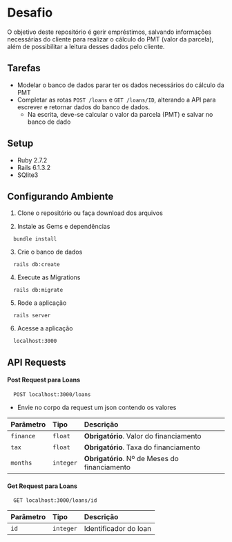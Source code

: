 
# Desafio

O objetivo deste repositório é gerir empréstimos, salvando informações necessárias do cliente para realizar o cálculo do PMT (valor da parcela), além de possibilitar a leitura desses dados pelo cliente.


## Tarefas
- Modelar o banco de dados parar ter os dados necessários do cálculo da PMT
- Completar as rotas `POST /loans` e `GET /loans/ID`, alterando a API para escrever e retornar dados do banco de dados.
  - Na escrita, deve-se calcular o valor da parcela (PMT) e salvar no banco de dado


## Setup

- Ruby 2.7.2
- Rails 6.1.3.2
- SQlite3


## Configurando Ambiente

1. Clone o repositório ou faça download dos arquivos

2. Instale as Gems e dependências
```
  bundle install
```

3. Crie o banco de dados
```
  rails db:create
```
4. Execute as Migrations
```
  rails db:migrate
```

5. Rode a aplicação
```
  rails server
```

6. Acesse a aplicação
```http
  localhost:3000
```

## API Requests

#### Post Request para Loans

```http
  POST localhost:3000/loans
```

- Envie no corpo da request um json contendo os valores

| Parâmetro | Tipo     | Descrição                |
| :-------- | :------- | :------------------------- |
| `finance` | `float`  | **Obrigatório**. Valor do financiamento |
|   `tax`   | `float`  | **Obrigatório**. Taxa do financiamento |
| `months`  | `integer`| **Obrigatório**. Nº de Meses do financiamento |

#### Get Request para Loans

```http
  GET localhost:3000/loans/id
```

| Parâmetro | Tipo     | Descrição                       |
| :-------- | :------- | :-------------------------------- |
| `id`      | `integer` | Identificador do loan |
